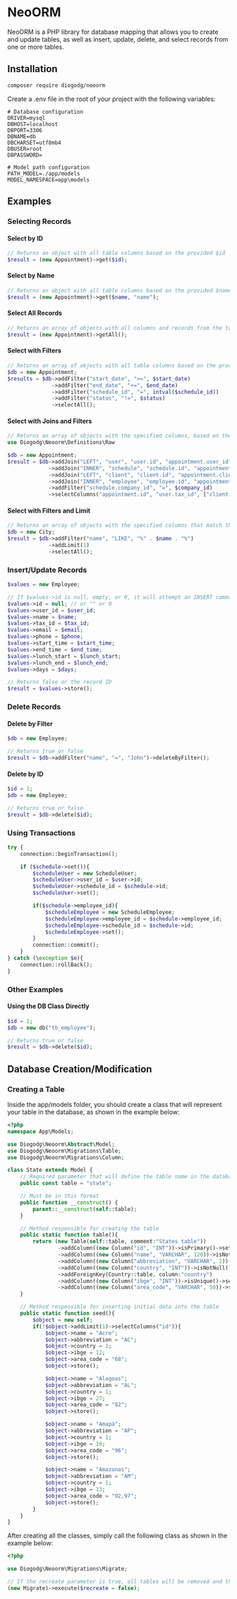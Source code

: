 # NeoORM

NeoORM is a PHP library for database mapping that allows you to create and update tables, as well as insert, update, delete, and select records from one or more tables.

## Installation
```bash
composer require diogodg/neoorm
```

Create a .env file in the root of your project with the following variables:

```env
# Database configuration
DRIVER=mysql
DBHOST=localhost
DBPORT=3306
DBNAME=db
DBCHARSET=utf8mb4
DBUSER=root
DBPASSWORD=

# Model path configuration
PATH_MODEL=./app/models
MODEL_NAMESPACE=app\models
```

## Examples

### Selecting Records

#### Select by ID
```php
// Returns an object with all table columns based on the provided $id
$result = (new Appointment)->get($id);
```

#### Select by Name
```php
// Returns an object with all table columns based on the provided $name
$result = (new Appointment)->get($name, "name");
```

#### Select All Records
```php
// Returns an array of objects with all columns and records from the table
$result = (new Appointment)->getAll();
```

#### Select with Filters
```php
// Returns an array of objects with all table columns based on the provided filters
$db = new Appointment;
$results = $db->addFilter("start_date", ">=", $start_date)
              ->addFilter("end_date", "<=", $end_date)
              ->addFilter("schedule_id", "=", intval($schedule_id))
              ->addFilter("status", "!=", $status)
              ->selectAll();
```

#### Select with Joins and Filters
```php
// Returns an array of objects with the specified columns, based on the added filters and joins
use Diogodg\Neoorm\Definitions\Raw

$db = new Appointment;
$result = $db->addJoin("LEFT", "user", "user.id", "appointment.user_id")
             ->addJoin("INNER", "schedule", "schedule.id", "appointment.schedule_id")
             ->addJoin("LEFT", "client", "client.id", "appointment.client_id")
             ->addJoin("INNER", "employee", "employee.id", "appointment.employee_id")
             ->addFilter("schedule.company_id", "=", $company_id)
             ->selectColumns("appointment.id", "user.tax_id", ["client.name","client_name"],new Raw("user.name as user_name"), "user.email", "user.phone",["schedule.name","schedule_name"], ["employee.name","employee_name"], "start_date", "end_date");
```

#### Select with Filters and Limit
```php
// Returns an array of objects with the specified columns that match the provided values, based on the specified filters and limit
$db = new City;
$result = $db->addFilter("name", "LIKE", "%" . $name . "%")
             ->addLimit(1)
             ->selectAll();
```

### Insert/Update Records

```php
$values = new Employee;

// If $values->id is null, empty, or 0, it will attempt an INSERT command. Otherwise, it will attempt an UPDATE.
$values->id = null; // or "" or 0
$values->user_id = $user_id;
$values->name = $name;
$values->tax_id = $tax_id;
$values->email = $email;
$values->phone = $phone;
$values->start_time = $start_time;
$values->end_time = $end_time;
$values->lunch_start = $lunch_start;
$values->lunch_end = $lunch_end;
$values->days = $days;

// Returns false or the record ID
$result = $values->store();
```

### Delete Records

#### Delete by Filter
```php
$db = new Employee;

// Returns true or false
$result = $db->addFilter("name", "=", "John")->deleteByFilter();
```

#### Delete by ID
```php
$id = 1;
$db = new Employee;

// Returns true or false
$result = $db->delete($id);
```

### Using Transactions

```php
try {   
    connection::beginTransaction();

    if ($schedule->set()){ 
        $scheduleUser = new ScheduleUser;
        $scheduleUser->user_id = $user->id;
        $scheduleUser->schedule_id = $schedule->id;
        $scheduleUser->set();

        if($schedule->employee_id){
            $scheduleEmployee = new ScheduleEmployee;
            $scheduleEmployee->employee_id = $schedule->employee_id;
            $scheduleEmployee->schedule_id = $schedule->id;
            $scheduleEmployee->set();
        }
        connection::commit();
    }
} catch (\exception $e){
    connection::rollBack();
}
```

### Other Examples

#### Using the DB Class Directly
```php
$id = 1;
$db = new db("tb_employee");

// Returns true or false
$result = $db->delete($id);
```

## Database Creation/Modification

### Creating a Table

Inside the app/models folder, you should create a class that will represent your table in the database, as shown in the example below:

```php
<?php
namespace App\Models;

use Diogodg\Neoorm\Abstract\Model;
use Diogodg\Neoorm\Migrations\Table;
use Diogodg\Neoorm\Migrations\Column;

class State extends Model {
    // Required parameter that will define the table name in the database
    public const table = "state";

    // Must be in this format
    public function __construct() {
        parent::__construct(self::table);
    }

    // Method responsible for creating the table
    public static function table(){
        return (new Table(self::table, comment:"States table"))
                ->addColumn((new Column("id", "INT"))->isPrimary()->setComment("State ID"))
                ->addColumn((new Column("name", "VARCHAR", 120))->isNotNull()->setComment("State name"))
                ->addColumn((new Column("abbreviation", "VARCHAR", 2))->isNotNull()->setComment("State abbreviation"))
                ->addColumn((new Column("country", "INT"))->isNotNull()->setComment("Country ID of the state"))
                ->addForeignKey(Country::table, column:"country")
                ->addColumn((new Column("ibge", "INT"))->isUnique()->setComment("IBGE ID of the state"))
                ->addColumn((new Column("area_code", "VARCHAR", 50))->setComment("Area codes separated by comma"));
    }

    // Method responsible for inserting initial data into the table
    public static function seed(){
        $object = new self;
        if(!$object->addLimit(1)->selectColumns("id")){
            $object->name = "Acre";
            $object->abbreviation = "AC";
            $object->country = 1;
            $object->ibge = 12;
            $object->area_code = "68";
            $object->store();

            $object->name = "Alagoas";
            $object->abbreviation = "AL";
            $object->country = 1;
            $object->ibge = 27;
            $object->area_code = "82";
            $object->store();

            $object->name = "Amapá";
            $object->abbreviation = "AP";
            $object->country = 1;
            $object->ibge = 16;
            $object->area_code = "96";
            $object->store();

            $object->name = "Amazonas";
            $object->abbreviation = "AM";
            $object->country = 1;
            $object->ibge = 13;
            $object->area_code = "92,97";
            $object->store();
        }
    }
}
```

After creating all the classes, simply call the following class as shown in the example below:

```php
<?php

use Diogodg\Neoorm\Migrations\Migrate;

// If the recreate parameter is true, all tables will be removed and then recreated
(new Migrate)->execute($recreate = false);
```
